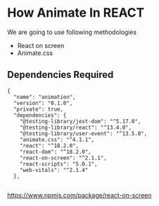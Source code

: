 # How Animate In REACT

We are going to use following methodologies

- React on screen
- Animate.css

## Dependencies Required
```
{
  "name": "animation",
  "version": "0.1.0",
  "private": true,
  "dependencies": {
    "@testing-library/jest-dom": "^5.17.0",
    "@testing-library/react": "^13.4.0",
    "@testing-library/user-event": "^13.5.0",
    "animate.css": "^4.1.1",
    "react": "^18.2.0",
    "react-dom": "^18.2.0",
    "react-on-screen": "^2.1.1",
    "react-scripts": "5.0.1",
    "web-vitals": "^2.1.4"
  },


```

https://www.npmjs.com/package/react-on-screen

